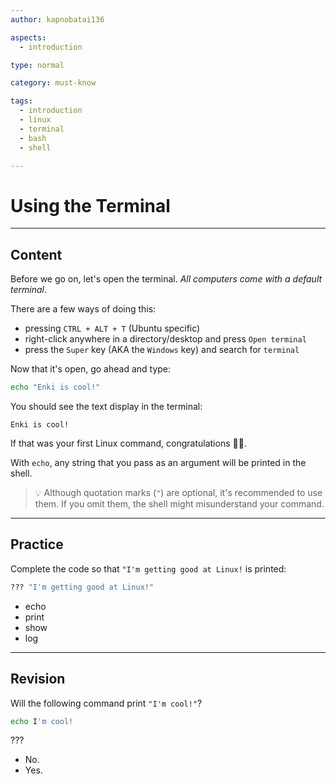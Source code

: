 ```yaml
---
author: kapnobatai136

aspects:
  - introduction

type: normal

category: must-know

tags:
  - introduction
  - linux
  - terminal
  - bash
  - shell

---
```


# Using the Terminal

---
## Content

Before we go on, let's open the terminal. *All computers come with a default terminal*.

There are a few ways of doing this:
- pressing `CTRL + ALT + T` (Ubuntu specific)
- right-click anywhere in a directory/desktop and press `Open terminal`
- press the `Super` key (AKA the `Windows` key) and search for `terminal`

Now that it's open, go ahead and type:

```bash
echo "Enki is cool!"
```

You should see the text display in the terminal:

```
Enki is cool! 
```

If that was your first Linux command, congratulations 🎉🎉. 

With `echo`, any string that you pass as an argument will be printed in the shell.

> 💡 Although quotation marks (`"`) are optional, it's recommended to use them. If you omit them, the shell might misunderstand your command.

---
## Practice

Complete the code so that `"I'm getting good at Linux!` is printed:

```bash
??? "I'm getting good at Linux!"
```

* echo
* print
* show
* log

---
## Revision

Will the following command print `"I'm cool!"`?

```bash
echo I'm cool!
```

???

* No.
* Yes.
